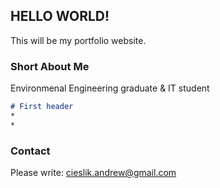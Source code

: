 ## HELLO WORLD!

This will be my portfolio website.

### Short About Me

Environmenal Engineering graduate & IT student
```markdown
# First header 
*
*
```

### Contact

Please write: cieslik.andrew@gmail.com
